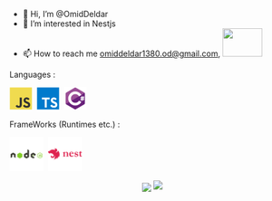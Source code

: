 - 👋 Hi, I’m @OmidDeldar
- 👀 I’m interested in Nestjs
- 📫 How to reach me omiddeldar1380.od@gmail.com,  <a href="https://www.linkedin.com/in/omiddeldar"><img src="https://img.shields.io/badge/LinkedIn-blue?logo=linkedin&logoColor=white&style=for-the-badge" width="70" height="50"></a>

Languages :<br>
<div>
  <img src="https://github.com/devicons/devicon/blob/master/icons/javascript/javascript-original.svg" title="Git" **alt="Git" width="40" height="40"/>&nbsp;
  <img src="https://github.com/devicons/devicon/blob/master/icons/typescript/typescript-original.svg" title="Git" **alt="Git" width="40" height="40"/>&nbsp;
  <img src="https://github.com/devicons/devicon/blob/master/icons/csharp/csharp-original.svg" title="Git" **alt="Git" width="40" height="40"/>&nbsp;
</div>

FrameWorks (Runtimes etc.) :<br>
<div>
  <img src="https://github.com/devicons/devicon/blob/master/icons/nodejs/nodejs-original-wordmark.svg" title="Git" **alt="Git" width="60" height="60"/>&nbsp;
  <img src="https://github.com/devicons/devicon/blob/master/icons/nestjs/nestjs-plain-wordmark.svg" title="Git" **alt="Git" width="60" height="60"/>&nbsp;
 </div>
 <p align="center">
   <img align="center" src="https://github-readme-stats.vercel.app/api/top-langs/?username=OmidDeldar&show_icons=true&hide_border=true&theme=dracula&layout=compact" />
   <img alian="center" src="https://github-readme-stats.vercel.app/api?username=OmidDeldar&show_icons=true&theme=dracula"/>
</p>
